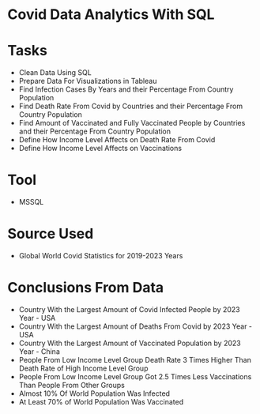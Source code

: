 # Covid Data Analytics With SQL

# Tasks
- Clean Data Using SQL
- Prepare Data For Visualizations in Tableau
- Find Infection Cases By Years and their Percentage From Country Population
- Find Death Rate From Covid by Countries and their Percentage From Country Population
- Find Amount of Vaccinated and Fully Vaccinated People by Countries and their Percentage From Country Population
- Define How Income Level Affects on Death Rate From Covid
- Define How Income Level Affects on Vaccinations

# Tool
- MSSQL

# Source Used
- Global World Covid Statistics for 2019-2023 Years

# Conclusions From Data
- Country With the Largest Amount of Covid Infected People by 2023 Year - USA
- Country With the Largest Amount of Deaths From Covid by 2023 Year - USA
- Country With the Largest Amount of Vaccinated Population by 2023 Year - China
- People From Low Income Level Group Death Rate 3 Times Higher Than Death Rate of High Income Level Group
- People From Low Income Level Group Got 2.5 Times Less Vaccinations Than People From Other Groups
- Almost 10% Of World Population Was Infected
- At Least 70% of World Population Was Vaccinated
